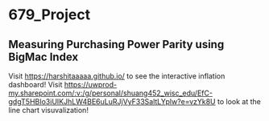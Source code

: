 # 679_Project
## Measuring Purchasing Power Parity using BigMac Index 
Visit https://harshitaaaaa.github.io/ to see the interactive inflation dashboard!
Visit https://uwprod-my.sharepoint.com/:v:/g/personal/shuang452_wisc_edu/EfC-gdgT5HBIo3iUIKJhLW4BE6uLuRJjVyF33SaltLYplw?e=vzYk8U to look at the line chart visuvalization!
